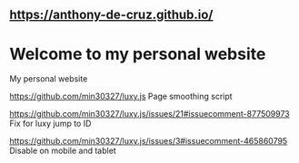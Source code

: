 ## https://anthony-de-cruz.github.io/

# Welcome to my personal website

My personal website

https://github.com/min30327/luxy.js
Page smoothing script

https://github.com/min30327/luxy.js/issues/21#issuecomment-877509973
Fix for luxy jump to ID

https://github.com/min30327/luxy.js/issues/3#issuecomment-465860795
Disable on mobile and tablet

